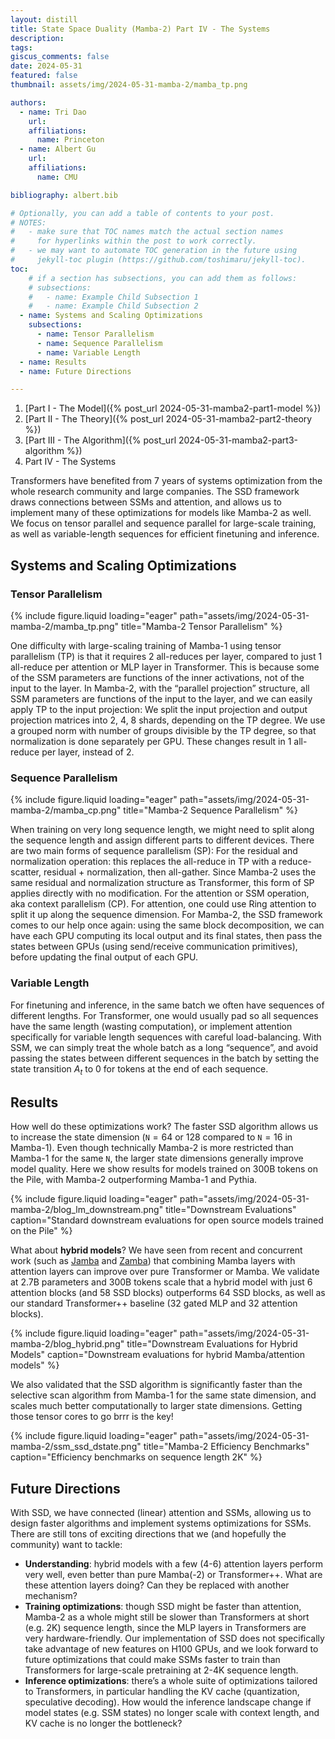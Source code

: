 ```yaml
---
layout: distill
title: State Space Duality (Mamba-2) Part IV - The Systems
description: 
tags:
giscus_comments: false
date: 2024-05-31
featured: false
thumbnail: assets/img/2024-05-31-mamba-2/mamba_tp.png

authors:
  - name: Tri Dao
    url:
    affiliations:
      name: Princeton
  - name: Albert Gu
    url:
    affiliations:
      name: CMU

bibliography: albert.bib

# Optionally, you can add a table of contents to your post.
# NOTES:
#   - make sure that TOC names match the actual section names
#     for hyperlinks within the post to work correctly.
#   - we may want to automate TOC generation in the future using
#     jekyll-toc plugin (https://github.com/toshimaru/jekyll-toc).
toc:
    # if a section has subsections, you can add them as follows:
    # subsections:
    #   - name: Example Child Subsection 1
    #   - name: Example Child Subsection 2
  - name: Systems and Scaling Optimizations
    subsections:
      - name: Tensor Parallelism
      - name: Sequence Parallelism
      - name: Variable Length
  - name: Results
  - name: Future Directions

---
```


1. [Part I - The Model]({% post_url 2024-05-31-mamba2-part1-model %})
2. [Part II - The Theory]({% post_url 2024-05-31-mamba2-part2-theory %})
3. [Part III - The Algorithm]({% post_url 2024-05-31-mamba2-part3-algorithm %})
4. Part IV - The Systems


Transformers have benefited from 7 years of systems optimization from the whole research community and large companies. The SSD framework draws connections between SSMs and attention, and allows us to implement many of these optimizations for models like Mamba-2 as well. We focus on tensor parallel and sequence parallel for large-scale training, as well as variable-length sequences for efficient finetuning and inference.

## Systems and Scaling Optimizations

### Tensor Parallelism

{% include figure.liquid loading="eager" path="assets/img/2024-05-31-mamba-2/mamba_tp.png" title="Mamba-2 Tensor Parallelism" %}

One difficulty with large-scaling training of Mamba-1 using tensor parallelism (TP) is that it requires 2 all-reduces per layer, compared to just 1 all-reduce per attention or MLP layer in Transformer. This is because some of the SSM parameters are functions of the inner activations, not of the input to the layer. In Mamba-2, with the “parallel projection” structure, all SSM parameters are functions of the input to the layer, and we can easily apply TP to the input projection: 
We split the input projection and output projection matrices into 2, 4, 8 shards, depending on the TP degree.
We use a grouped norm with number of groups divisible by the TP degree, so that normalization is done separately per GPU.
These changes result in 1 all-reduce per layer, instead of 2.


### Sequence Parallelism

{% include figure.liquid loading="eager" path="assets/img/2024-05-31-mamba-2/mamba_cp.png" title="Mamba-2 Sequence Parallelism" %}

When training on very long sequence length, we might need to split along the sequence length and assign different parts to different devices. There are two main forms of sequence parallelism (SP):
For the residual and normalization operation: this replaces the all-reduce in TP with a reduce-scatter, residual + normalization, then all-gather. Since Mamba-2 uses the same residual and normalization structure as Transformer, this form of SP applies directly with no modification.
For the attention or SSM operation, aka context parallelism (CP). For attention, one could use Ring attention to split it up along the sequence dimension. For Mamba-2, the SSD framework comes to our help once again: using the same block decomposition, we can have each GPU computing its local output and its final states, then pass the states between GPUs (using send/receive communication primitives), before updating the final output of each GPU.



### Variable Length
For finetuning and inference, in the same batch we often have sequences of different lengths. For Transformer, one would usually pad so all sequences have the same length (wasting computation), or implement attention specifically for variable length sequences with careful load-balancing. 
With SSM, we can simply treat the whole batch as a long “sequence”, and avoid passing the states between different sequences in the batch by setting the state transition $A_t$ to 0 for tokens at the end of each sequence.

## Results

How well do these optimizations work? The faster SSD algorithm allows us to increase the state dimension ($\mathtt{N}=64$ or $128$ compared to $\mathtt{N}=16$ in Mamba-1).
Even though technically Mamba-2 is more restricted than Mamba-1 for the same $\mathtt{N}$, the larger state dimensions generally improve model quality.
Here we show results for models trained on 300B tokens on the Pile, with Mamba-2 outperforming Mamba-1 and Pythia.

{% include figure.liquid loading="eager" path="assets/img/2024-05-31-mamba-2/blog_lm_downstream.png" title="Downstream Evaluations" caption="Standard downstream evaluations for open source models trained on the Pile" %}

What about **hybrid models**? We have seen from recent and concurrent work (such as [Jamba](https://arxiv.org/abs/2403.19887) and [Zamba](https://arxiv.org/abs/2405.16712))
that combining Mamba layers with attention layers can improve over pure Transformer or Mamba.
We validate at 2.7B parameters and 300B tokens scale that a hybrid model with just 6 attention blocks (and 58 SSD blocks) outperforms 64 SSD blocks, as well as our standard Transformer++ baseline (32 gated MLP and 32 attention blocks).

{% include figure.liquid loading="eager" path="assets/img/2024-05-31-mamba-2/blog_hybrid.png" title="Downstream Evaluations for Hybrid Models" caption="Downstream evaluations for hybrid Mamba/attention models" %}

We also validated that the SSD algorithm is significantly faster than the selective scan algorithm from Mamba-1 for the same state dimension,
and scales much better computationally to larger state dimensions.
Getting those tensor cores to go brrr is the key!

{% include figure.liquid loading="eager" path="assets/img/2024-05-31-mamba-2/ssm_ssd_dstate.png" title="Mamba-2 Efficiency Benchmarks"  caption="Efficiency benchmarks on sequence length 2K" %}

## Future Directions

With SSD, we have connected (linear) attention and SSMs, allowing us to design faster algorithms and implement systems optimizations for SSMs. There are still tons of exciting directions that we (and hopefully the community) want to tackle:
- **Understanding**: hybrid models with a few (4-6) attention layers perform very well, even better than pure Mamba(-2) or Transformer++. What are these attention layers doing? Can they be replaced with another mechanism?
- **Training optimizations**: though SSD might be faster than attention, Mamba-2 as a whole might still be slower than Transformers at short (e.g. 2K) sequence length, since the MLP layers in Transformers are very hardware-friendly. Our implementation of SSD does not specifically take advantage of new features on H100 GPUs, and we look forward to future optimizations that could make SSMs faster to train than Transformers for large-scale pretraining at 2-4K sequence length.
- **Inference optimizations**: there’s a whole suite of optimizations tailored to Transformers, in particular handling the KV cache (quantization, speculative decoding). How would the inference landscape change if model states (e.g. SSM states) no longer scale with context length, and KV cache is no longer the bottleneck?

